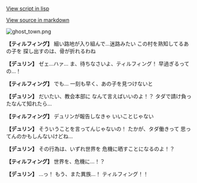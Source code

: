 [View script in lisp](../scripts/1210302.txt)

[View source in markdown](1210302.md)

![ghost_town.png](../images/backgrounds/ghost_town.png)

**【ティルフィング】**
細い路地が入り組んで…迷路みたい
この村を熟知してるあの子を
探し出すのは、骨が折れるわね

**【デュリン】**
ゼェ…ハァ…
ま、待ちなさいよ、ティルフィング！
早過ぎるっての…！

**【ティルフィング】**
でも…
一刻も早く、あの子を見つけないと

**【デュリン】**
だいたい、教会本部に
なんて言えばいいのよ！？
タダで請け負ったなんて知れたら…

**【ティルフィング】**
デュリンが報告しなきゃ
いいことじゃない

**【デュリン】**
そういうことを言ってんじゃないの！
たかが、タダ働きって
思ってんのかもしんないけどね…

**【デュリン】**
その行為は、いずれ世界を
危機に晒すことになるのよ！？

**【ティルフィング】**
世界を、危機に…！？

**【デュリン】**
…っ！
もう、また異族…！
ティルフィング！！